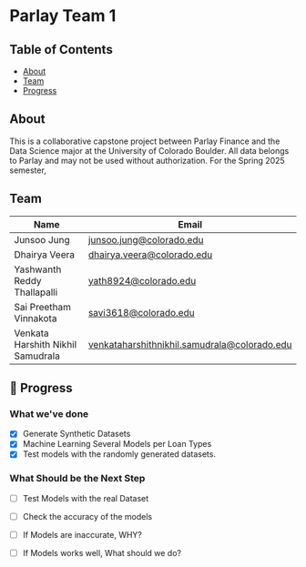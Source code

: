 # Parlay Team 1

## Table of Contents

- [About](#-about)
- [Team](#-team)
- [Progress](#-progress)

## About

This is a collaborative capstone project between Parlay Finance and the Data Science major at the University of Colorado Boulder. All data belongs to Parlay and may not be used without authorization.
For the Spring 2025 semester, 


## Team

| Name                                  | Email                                      |
|---------------------------------------|--------------------------------------------|
| Junsoo Jung                           | junsoo.jung@colorado.edu                   |
| Dhairya Veera                         | dhairya.veera@colorado.edu                 |
| Yashwanth Reddy Thallapalli           | yath8924@colorado.edu                      |
| Sai Preetham Vinnakota                | savi3618@colorado.edu                      |
| Venkata Harshith Nikhil Samudrala     | venkataharshithnikhil.samudrala@colorado.edu |

## 🚀 Progress

### What we've done 
- [x] Generate Synthetic Datasets
- [x] Machine Learning Several Models per Loan Types
- [x] Test models with the randomly generated datasets.

### What Should be the Next Step
- [ ] Test Models with the real Dataset
- [ ] Check the accuracy of the models
- [ ] If Models are inaccurate, WHY?
- [ ] If Models works well, What should we do?

